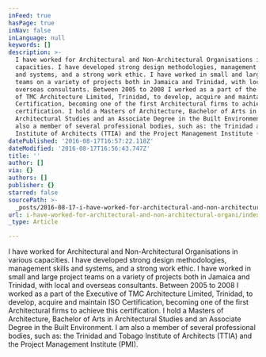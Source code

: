 ```yaml
---
inFeed: true
hasPage: true
inNav: false
inLanguage: null
keywords: []
description: >-
  I have worked for Architectural and Non-Architectural Organisations in various
  capacities. I have developed strong design methodologies, management skills
  and systems, and a strong work ethic. I have worked in small and large project
  teams on a variety of projects both in Jamaica and Trinidad, with local and
  overseas consultants. Between 2005 to 2008 I worked as a part of the Executive
  of TMC Architecture Limited, Trinidad, to develop, acquire and maintain ISO
  Certification, becoming one of the first Architectural firms to achieve this
  certification. I hold a Masters of Architecture, Bachelor of Arts in
  Architectural Studies and an Associate Degree in the Built Environment. I am
  also a member of several professional bodies, such as: the Trinidad and Tobago
  Institute of Architects (TTIA) and the Project Management Institute (PMI).
datePublished: '2016-08-17T16:57:22.118Z'
dateModified: '2016-08-17T16:56:43.747Z'
title: ''
author: []
via: {}
authors: []
publisher: {}
starred: false
sourcePath: >-
  _posts/2016-08-17-i-have-worked-for-architectural-and-non-architectural-organi.md
url: i-have-worked-for-architectural-and-non-architectural-organi/index.html
_type: Article

---
```

I have worked for Architectural and Non-Architectural Organisations in various capacities. I have developed strong design methodologies, management skills and systems, and a strong work ethic. I have worked in small and large project teams on a variety of projects both in Jamaica and Trinidad, with local and overseas consultants. Between 2005 to 2008 I worked as a part of the Executive of TMC Architecture Limited, Trinidad, to develop, acquire and maintain ISO Certification, becoming one of the first Architectural firms to achieve this certification. I hold a Masters of Architecture, Bachelor of Arts in Architectural Studies and an Associate Degree in the Built Environment. I am also a member of several professional bodies, such as: the Trinidad and Tobago Institute of Architects (TTIA) and the Project Management Institute (PMI).
